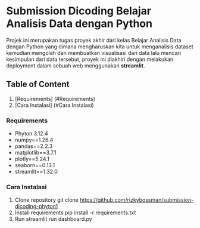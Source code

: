 # Submission Dicoding Belajar Analisis Data dengan Python

Projek ini merupakan tugas proyek akhir dari kelas Belajar Analisis Data dengan Python yang dimana mengharuskan kita untuk menganalisis dataset kemudian mengolah dan membuatkan visualisasi dari data lalu mencari kesimpulan dari data tersebut, proyek ini diakhiri dengan melakukan deployment dalam sebuah web menggunakan **streamlit**.

## Table of Content
1. [Requirements] (#Requirements)
2. [Cara Instalasi] (#Cara Instalasi)

### Requirements
- Phyton 3.12.4
- numpy==1.26.4
- pandas==2.2.3
- matplotlib==3.7.1
- plotly==5.24.1
- seaborn==0.13.1
- streamlit==1.32.0

### Cara Instalasi
1. Clone repository
   git clone https://github.com/rizkybossman/submission-dicoding-phyton1
2. Install requirements
   pip install -r requirements.txt
3. Run
   streamlit run dashboard.py
